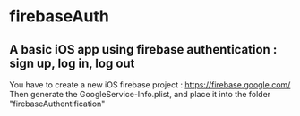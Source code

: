 # firebaseAuth
A basic iOS app using firebase authentication : sign up, log in, log out
---------------------
You have to create a new iOS firebase project : https://firebase.google.com/
Then generate the GoogleService-Info.plist, and place it into the folder "firebaseAuthentification"

